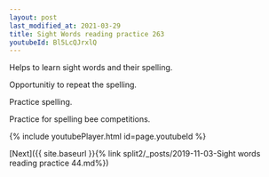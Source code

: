 ```yaml
---
layout: post
last_modified_at: 2021-03-29
title: Sight Words reading practice 263
youtubeId: Bl5LcQJrxlQ
---
```

 
 
Helps to learn sight words and their spelling.

Opportunitiy to repeat the spelling. 

Practice spelling. 
 
Practice for spelling bee competitions. 
 
{% include youtubePlayer.html id=page.youtubeId %}
 
 

[Next]({{ site.baseurl }}{% link  split2/_posts/2019-11-03-Sight words reading practice 44.md%})
 
